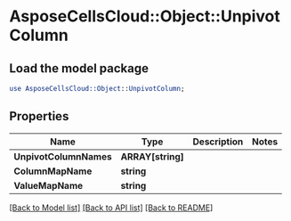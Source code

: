# AsposeCellsCloud::Object::UnpivotColumn 

## Load the model package
```perl
use AsposeCellsCloud::Object::UnpivotColumn;
```

## Properties
Name | Type | Description | Notes
------------ | ------------- | ------------- | -------------
**UnpivotColumnNames** | **ARRAY[string]** |  |
**ColumnMapName** | **string** |  |
**ValueMapName** | **string** |  |  

[[Back to Model list]](../README.md#documentation-for-models) [[Back to API list]](../README.md#documentation-for-api-endpoints) [[Back to README]](../README.md)

